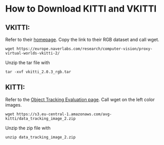 # How to Download KITTI and VKITTI

## VKITTI: 

Refer to their [homepage](https://europe.naverlabs.com/research/computer-vision/proxy-virtual-worlds-vkitti-2/). Copy the link to their RGB dataset and call wget. 

```
wget https://europe.naverlabs.com/research/computer-vision/proxy-virtual-worlds-vkitti-2/
```

Unzip the tar file with

```
tar -xvf vkitti_2.0.3_rgb.tar
```

## KITTI:

Refer to the [Object Tracking Evaluation page](https://www.cvlibs.net/datasets/kitti/eval_tracking.php). Call wget on the left color images. 

```
wget https://s3.eu-central-1.amazonaws.com/avg-kitti/data_tracking_image_2.zip
```

Unzip the zip file with 

```
unzip data_tracking_image_2.zip
```
